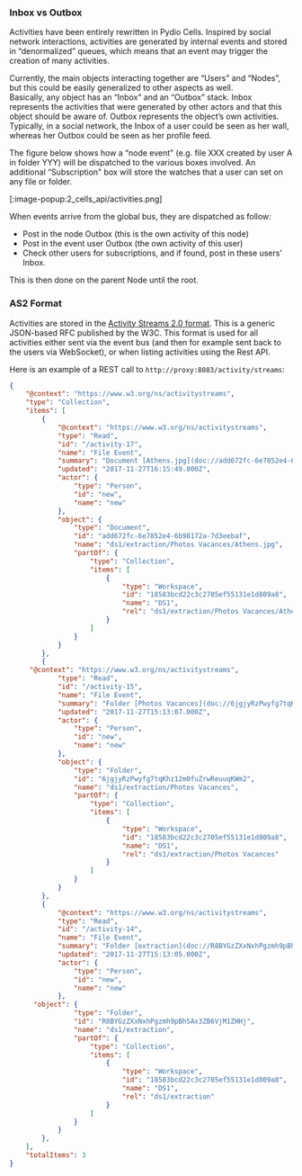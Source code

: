 ### Inbox vs Outbox

Activities have been entirely rewritten in Pydio Cells. Inspired by social network interactions, activities are generated by internal events and stored in “denormalized” queues, which means that an event may trigger the creation of many activities.

Currently, the main objects interacting together are “Users” and “Nodes”, but this could be easily generalized to other aspects as well.  
Basically, any object has an “Inbox” and an “Outbox” stack. Inbox represents the activities that were generated by other actors and that this object should be aware of. Outbox represents the object’s own activities. Typically, in a social network, the Inbox of a user could be seen as her wall, whereas her Outbox could be seen as her profile feed.

The figure below shows how a “node event” (e.g. file XXX created by user A in folder YYY) will be dispatched to the various boxes involved. An additional “Subscription" box will store the watches that a user can set on any file or folder.

[:image-popup:2_cells_api/activities.png]

When events arrive from the global bus, they are dispatched as follow:

- Post in the node Outbox (this is the own activity of this node)
- Post in the event user Outbox (the own activity of this user)
- Check other users for subscriptions, and if found, post in these users’ Inbox.

This is then done on the parent Node until the root.


### AS2 Format


Activities are stored in the [Activity Streams 2.0 format](https://www.w3.org/TR/activitystreams-core/). This is a generic JSON-based RFC published by the W3C. This format is used for all activities either sent via the event bus (and then for example sent back to the users via WebSocket), or when listing activities using the Rest API.

Here is an example of a REST call to `http://proxy:8083/activity/streams`:

```JSON
{
    "@context": "https://www.w3.org/ns/activitystreams",
    "type": "Collection",
    "items": [
        {
            "@context": "https://www.w3.org/ns/activitystreams",
            "type": "Read",
            "id": "/activity-17",
            "name": "File Event",
            "summary": "Document [Athens.jpg](doc://add672fc-6e7852e4-6b98172a-7d3eebaf) was accessed by [new](user://new)",
            "updated": "2017-11-27T16:15:49.000Z",
            "actor": {
                "type": "Person",
                "id": "new",
                "name": "new"
            },
            "object": {
                "type": "Document",
                "id": "add672fc-6e7852e4-6b98172a-7d3eebaf",
                "name": "ds1/extraction/Photos Vacances/Athens.jpg",
                "partOf": {
                    "type": "Collection",
                    "items": [
                        {
                            "type": "Workspace",
                            "id": "18583bcd22c3c2705ef55131e1d809a8",
                            "name": "DS1",
                            "rel": "ds1/extraction/Photos Vacances/Athens.jpg"
                        }
                    ]
                }
            }
        },
        {
     "@context": "https://www.w3.org/ns/activitystreams",
            "type": "Read",
            "id": "/activity-15",
            "name": "File Event",
            "summary": "Folder [Photos Vacances](doc://6jgjyRzPwyfg7tqKhz12m0fuZrwReuuqKWm2) was accessed by [new](user://new)",
            "updated": "2017-11-27T15:13:07.000Z",
            "actor": {
                "type": "Person",
                "id": "new",
                "name": "new"
            },
            "object": {
                "type": "Folder",
                "id": "6jgjyRzPwyfg7tqKhz12m0fuZrwReuuqKWm2",
                "name": "ds1/extraction/Photos Vacances",
                "partOf": {
                    "type": "Collection",
                    "items": [
                        {
                            "type": "Workspace",
                            "id": "18583bcd22c3c2705ef55131e1d809a8",
                            "name": "DS1",
                            "rel": "ds1/extraction/Photos Vacances"
                        }
                    ]
                }
            }
        },
        {
            "@context": "https://www.w3.org/ns/activitystreams",
            "type": "Read",
            "id": "/activity-14",
            "name": "File Event",
            "summary": "Folder [extraction](doc://R8BYGzZXxNxhPgzmh9pBh5Ax3ZB6VjM1ZHHj) was accessed by [new](user://new)",
            "updated": "2017-11-27T15:13:05.000Z",
            "actor": {
                "type": "Person",
                "id": "new",
                "name": "new"
            },
      "object": {
                "type": "Folder",
                "id": "R8BYGzZXxNxhPgzmh9pBh5Ax3ZB6VjM1ZHHj",
                "name": "ds1/extraction",
                "partOf": {
                    "type": "Collection",
                    "items": [
                        {
                            "type": "Workspace",
                            "id": "18583bcd22c3c2705ef55131e1d809a8",
                            "name": "DS1",
                            "rel": "ds1/extraction"
                        }
                    ]
                }
            }
        },
    ],
    "totalItems": 3
}
```
